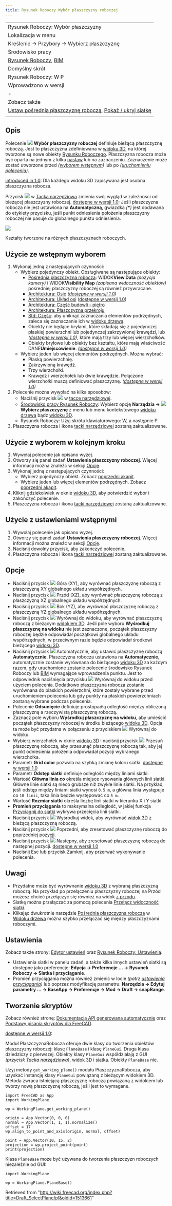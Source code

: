 ```yaml
---
title: Rysunek Roboczy Wybór płaszczyzny roboczej
---
```

|  |
| --- |
| Rysunek Roboczy: Wybór płaszczyzny |
| Lokalizacja w menu |
| Kreślenie → Przybory → Wybierz płaszczyznę |
| Środowisko pracy |
| [Rysunek Roboczy](/Draft_Workbench/pl "Draft Workbench/pl"), [BIM](/BIM_Workbench/pl "BIM Workbench/pl") |
| Domyślny skrót |
| Rysunek Roboczy: W P |
| Wprowadzono w wersji |
| - |
| Zobacz także |
| [Ustaw pośrednią płaszczyznę roboczą](/Draft_SetWorkingPlaneProxy/pl "Draft SetWorkingPlaneProxy/pl"), [Pokaż / ukryj siatkę](/Draft_ToggleGrid/pl "Draft ToggleGrid/pl") |
|  |

## Opis

Polecenie ![](/images/Draft_SelectPlane.svg) **Wybór płaszczyzny roboczej** definiuje bieżącą płaszczyznę roboczą. Jest to płaszczyzna zdefiniowana w [widoku 3D](/3D_view/pl "3D view/pl"), na której tworzone są nowe obiekty [Rysunku Roboczego](/Draft_Workbench/pl "Draft Workbench/pl"). Płaszczyzna robocza może być oparta na jednym z kilku [nastaw](#Użycie_z_ustawieniami_wstępnymi) lub na zaznaczeniu. Zaznaczenie może zostać utworzone przed *([wyborem wstępnym](#Użycie_ze_wstępnym_wyborem))* lub po *([uruchomieniu polecenia](#Użycie_z_wyborem_w_kolejnym_kroku))*.

[introduced in 1.0](/Release_notes_1.0 "Release notes 1.0"): Dla każdego widoku 3D zapisywana jest osobna płaszczyzna robocza.

Przycisk ![](/images/Draft_tray_button_plane.png) w [Tacka narzędziowa](/Draft_Tray/pl "Draft Tray/pl") zmienia swój wygląd w zależności od bieżącej płaszczyzny roboczej. [dostępne w wersji 1.0](/Release_notes_1.0/pl "Release notes 1.0/pl"): Jeśli płaszczyzna robocza nie jest ustawiona na **Automatyczną**, gwiazdka *(**\***)* jest dodawana do etykiety przycisku, jeśli punkt odniesienia położenia płaszczyzny roboczej nie pasuje do globalnego punktu odniesienia.

![](/images/WorkingPlane_example.png)

Kształty tworzone na różnych płaszczyznach roboczych.

## Użycie ze wstępnym wyborem

1. Wykonaj jedną z następujących czynności:
   * Wybierz pojedynczy obiekt. Obsługiwane są następujące obiekty:
     + [Pośrednia płaszczyzna robocza](/Draft_WorkingPlaneProxy/pl "Draft WorkingPlaneProxy/pl"): WIDOK**View Data** *(pozycja kamery)* i WIDOK**Visibility Map** *(zapisana widoczność obiektów)* pośredniej płaszczyzny roboczej są również przywracane.
     + [Architektura: Osie](/Arch_Axis/pl "Arch Axis/pl") *([dostępne w wersji 1.0](/Release_notes_1.0/pl "Release notes 1.0/pl"))*
     + [Architektura: Układ osi](/Arch_AxisSystem/pl "Arch AxisSystem/pl") ([dostępne w wersji 1.0](/Release_notes_1.0/pl "Release notes 1.0/pl"))
     + [Architektura: Część budowli - piętro](/Arch_BuildingPart/pl "Arch BuildingPart/pl")
     + [Architektura: Płaszczyzna przekroju](/Arch_SectionPlane/pl "Arch SectionPlane/pl")
     + [Std: Część](/Std_Part/pl "Std Part/pl"): aby uniknąć zaznaczania elementów podrzędnych, zaleca się zaznaczanie ich w [widoku drzewa](/Tree_view/pl "Tree view/pl").
     + Obiekty nie będące bryłami, które składają się z pojedynczej płaskiej powierzchni lub pojedynczej zakrzywionej krawędzi, lub *([dostępne w wersji 1.0](/Release_notes_1.0/pl "Release notes 1.0/pl"))*, które mają trzy lub więcej wierzchołków.
     + Obiekty bryłowe lub obiekty bez kształtu, które mają właściwość DANE**Umiejscowienie**. *([dostępne w wersji 1.0](/Release_notes_1.0/pl "Release notes 1.0/pl"))*
   * Wybierz jeden lub więcej elementów podrzędnych. Można wybrać:
     + Płaską powierzchnię.
     + Zakrzywioną krawędź.
     + Trzy wierzchołki.
     + Krawędź i wierzchołek lub dwie krawędzie. Połączone wierzchołki muszą definiować płaszczyznę. *([dostępne w wersji 1.0](/Release_notes_1.0/pl "Release notes 1.0/pl"))*
2. Polecenie można wywołać na kilka sposobów:
   * Naciśnij przycisk ![](/images/Draft_tray_button_plane.png) w [tacce narzędziowej](/Draft_Tray/pl "Draft Tray/pl").
   * [Środowisko pracy Rysunek Roboczy](/Draft_Workbench/pl "Draft Workbench/pl"): Wybierz opcję **Narzędzia → ![](/images/Draft_SelectPlane.svg) Wybierz płaszczyznę** z menu lub menu kontekstowego [widoku drzewa](/Tree_view/pl "Tree view/pl") bądź [widoku 3D](/3D_view/pl "3D view/pl").
   * Rysunek Roboczy: Użyj skrótu klawiaturowego: W, a następnie P.
3. Płaszczyzna robocza i ikona [tacki narzędziowej](/Draft_Tray/pl "Draft Tray/pl") zostaną zaktualizowane.

## Użycie z wyborem w kolejnym kroku

1. Wywołaj polecenie jak opisano wyżej.
2. Otworzy się panel zadań **Ustawienia płaszczyzny roboczej**. Więcej informacji można znaleźć w sekcji [Opcje](#Opcje).
3. Wykonaj jedną z następujących czynności:
   * Wybierz pojedynczy obiekt. Zobacz [poprzedni akapit](#Użycie_ze_wstępnym_wyborem).
   * Wybierz jeden lub więcej elementów podrzędnych. Zobacz [poprzedni akapit](#Użycie_ze_wstępnym_wyborem).
4. Kliknij gdziekolwiek w oknie [widoku 3D](/3D_view/pl "3D view/pl"), aby potwierdzić wybór i zakończyć polecenie.
5. Płaszczyzna robocza i ikona [tacki narzędziowej](/Draft_Tray/pl "Draft Tray/pl") zostaną zaktualizowane.

## Użycie z ustawieniami wstępnymi

1. Wywołaj polecenie jak opisano wyżej.
2. Otworzy się panel zadań **Ustawienia płaszczyzny roboczej**. Więcej informacji można znaleźć w sekcji [Opcje](#Opcje).
3. Naciśnij dowolny przycisk, aby zakończyć polecenie.
4. Płaszczyzna robocza i ikona [tacki narzędziowej](/Draft_Tray/pl "Draft Tray/pl") zostaną zaktualizowane.

## Opcje

* Naciśnij przycisk ![](/images/View-top.svg) Góra (XY), aby wyrównać płaszczyznę roboczą z płaszczyzną XY globalnego układu współrzędnych.
* Naciśnij przycisk ![](/images/View-front.svg) Przód (XZ), aby wyrównać płaszczyznę roboczą z płaszczyzną XZ globalnego układu współrzędnych.
* Naciśnij przycisk ![](/images/View-right.svg) Bok (YZ), aby wyrównać płaszczyznę roboczą z płaszczyzną YZ globalnego układu współrzędnych.
* Naciśnij przycisk ![](/images/View-isometric.svg) Wyrównaj do widoku, aby wyrównać płaszczyznę roboczą z bieżącym [widokiem 3D](/3D_view/pl "3D view/pl"). Jeśli pole wyboru **Wyśrodkuj płaszczyznę na widoku** nie jest zaznaczone, początek płaszczyzny roboczej będzie odpowiadał początkowi globalnego układu współrzędnych, w przeciwnym razie będzie odpowiadał środkowi bieżącego [widoku 3D](/3D_view/pl "3D view/pl").
* Naciśnij przycisk ![](/images/View-axonometric.svg) Automatycznie, aby ustawić płaszczyznę roboczą **Automatycznie**. Płaszczyzna robocza ustawiona na **Automatycznie**, automatycznie zostanie wyrównana do bieżącego [widoku 3D](/3D_view/pl "3D view/pl") za każdym razem, gdy uruchomione zostanie polecenie środowisko Rysunek Roboczy lub [BIM](/BIM_Workbench/pl "BIM Workbench/pl") wymagające wprowadzenia punktu. Jest to odpowiednik naciśnięcia przycisku ![](/images/View-isometric.svg) Wyrównaj do widoku przed użyciem polecenia. Dodatkowo płaszczyzna robocza zostanie wyrównana do płaskich powierzchni, które zostały wybrane przed uruchomieniem polecenia lub gdy punkty na płaskich powierzchniach zostaną wybrane podczas polecenia.
* Polecenie **Odsunięcie** definiuje prostopadłą odległość między obliczoną płaszczyzną a rzeczywistą płaszczyzną roboczą.
* Zaznacz pole wyboru **Wyśrodkuj płaszczyznę na widoku**, aby umieścić początek płaszczyzny roboczej w środku bieżącego [widoku 3D](/3D_view/pl "3D view/pl"). Opcja ta może być przydatna w połączeniu z przyciskiem ![](/images/View-isometric.svg) Wyrównaj do widoku.
* Wybierz wierzchołek w oknie [widoku 3D](/3D_view/pl "3D view/pl") i naciśnij przycisk ![](/images/Draft_Move.svg) Przesuń płaszczyznę roboczą, aby przesunąć płaszczyznę roboczą tak, aby jej punkt odniesienia położenia odpowiadał pozycji wybranego wierzchołka.
* Parametr **Grid color** pozwala na szybką zmianę koloru siatki. [dostępne w wersji 1.0](/Release_notes_1.0/pl "Release notes 1.0/pl")
* Parametr **Odstęp siatki** definiuje odległość między liniami siatki.
* Wartość **Główna linia co** określa miejsce rysowania głównych linii siatki. Główne linie siatki są nieco grubsze niż zwykłe linie siatki. Na przykład, jeśli odstęp między liniami siatki wynosi `0.5 m`, a główna linia występuje co `10 linii`, taka linia będzie występować co `5 m`.
* Wartość **Rozmiar siatki** określa liczbę linii siatki w kierunku X i Y siatki.
* **Promień przyciągania** to maksymalna odległość, w jakiej funkcja [Przyciągnij do siatki](/Draft_Snap_Grid/pl "Draft Snap Grid/pl") wykrywa przecięcia linii siatki.
* Naciśnij przycisk ![](/images/View-fullscreen.svg) Wyśrodkuj widok, aby wyrównać [widok 3D](/3D_view/pl "3D view/pl") z bieżącą płaszczyzną roboczą.
* Naciśnij przycisk ![](/images/Sel-back.svg) Poprzedni, aby zresetować płaszczyznę roboczą do poprzedniej pozycji.
* Naciśnij przycisk ![](/images/Sel-forward.svg) Następny, aby zresetować płaszczyznę roboczą do następnej pozycji. [dostępne w wersji 1.0](/Release_notes_1.0/pl "Release notes 1.0/pl")
* Naciśnij Esc lub przycisk Zamknij, aby przerwać wykonywanie polecenia.

## Uwagi

* Przydatne może być wyrównanie [widoku 3D](/3D_view/pl "3D view/pl") z wybraną płaszczyzną roboczą. Na przykład po przełączeniu płaszczyzny roboczej na Przód możesz chcieć przełączyć się również na widok [z przodu](/Std_ViewFront/pl "Std ViewFront/pl").
* Siatkę można przełączać za pomocą polecenia [Przełącz widoczność siatki](/Draft_ToggleGrid/pl "Draft ToggleGrid/pl").
* Klikając dwukrotnie narzędzie [Pośrednia płaszczyzna robocza](/Draft_WorkingPlaneProxy/pl "Draft WorkingPlaneProxy/pl") w [Widoku drzewa](/Tree_view/pl "Tree view/pl") można szybko przełączać się między płaszczyznami roboczymi.

## Ustawienia

Zobacz także strony: [Edytor ustawień](/Preferences_Editor/pl "Preferences Editor/pl") oraz [Rysunek Roboczy: Ustawienia](/Draft_Preferences/pl "Draft Preferences/pl").

* Ustawienia siatki w panelu zadań, a także kilka innych ustawień siatki są dostępne jako preferencje: **Edycja → Preferencje ... → Rysunek Roboczy → Siatka i przyciąganie**.
* Promień przyciągania można również zmienić w locie *(patrz [ustawienia przyciągania](/Draft_Snap/pl#Ustawienia "Draft Snap/pl"))* lub poprzez modyfikację parametru: **Narzędzia → Edytuj parametry ... → BaseApp → Preferencje → Mod → Draft → snapRange**.

## Tworzenie skryptów

Zobacz również stronę: [Dokumentacja API generowana automatycznie](https://freecad.github.io/SourceDoc/) oraz [Podstawy pisania skryptów dla FreeCAD](/FreeCAD_Scripting_Basics/pl "FreeCAD Scripting Basics/pl").

[dostępne w wersji 1.0](/Release_notes_1.0/pl "Release notes 1.0/pl"):

Moduł PłaszczyznaRobocza oferuje dwie klasy do tworzenia obiektów płaszczyzny roboczej: klasę `PlaneBase` i klasę `PlaneGui`. Druga klasa dziedziczy z pierwszej. Obiekty klasy `PlaneGui` współdziałają z GUI *(przycisk [Tacka narzędziowa](/Draft_Tray/pl "Draft Tray/pl"))*, [widok 3D](/3D_view/pl "3D view/pl") i [siatka](/Draft_Snap_Grid/pl "Draft Snap Grid/pl"). Obiekty `PlaneBase` nie.

Użyj metody `get_working_plane()` modułu PłaszczyznaRobocza, aby uzyskać instancję klasy `PlaneGui` powiązaną z bieżącym widokiem 3D. Metoda zwraca istniejącą płaszczyznę roboczą powiązaną z widokiem lub tworzy nową płaszczyznę roboczą, jeśli jest to wymagane.

```
import FreeCAD as App
import WorkingPlane

wp = WorkingPlane.get_working_plane()

origin = App.Vector(0, 0, 0)
normal = App.Vector(1, 1, 1).normalize()
offset = 17
wp.align_to_point_and_axis(origin, normal, offset)

point = App.Vector(10, 15, 2)
projection = wp.project_point(point)
print(projection)

```

Klasa `PlaneBase` może być używana do tworzenia płaszczyzn roboczych niezależnie od GUI:

```
import WorkingPlane

wp = WorkingPlane.PlaneBase()

```

Retrieved from "<http://wiki.freecad.org/index.php?title=Draft_SelectPlane/pl&oldid=1513661>"